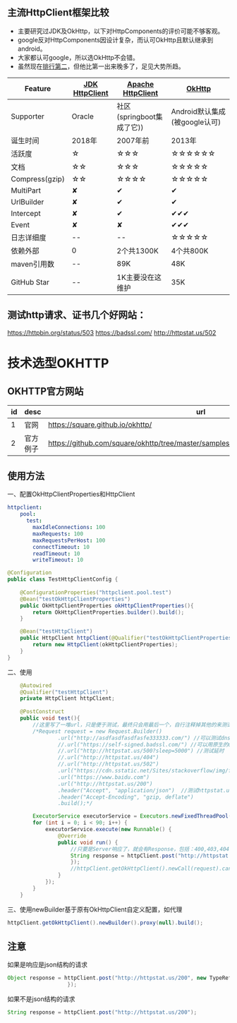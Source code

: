 ## 主流HttpClient框架比较
- 主要研究过JDK及OkHttp，以下对HttpComponents的评价可能不够客观。
- google反对HttpComponents因设计复杂，而认可OkHttp且默认继承到android。
- 大家都认可google，所以选OkHttp不会错。
- 虽然现在[排行第二](https://mvnrepository.com/open-source/http-clients)，但他比第一出来晚多了，足见大势所趋。

|Feature|[JDK HttpClient](https://openjdk.java.net/groups/net/httpclient/intro.html)|[Apache HttpClient](http://hc.apache.org/)|[OkHttp](https://square.github.io/okhttp/)|
|----|----|----|----|
|Supporter|Oracle|社区(springboot集成了它))|Android默认集成(被google认可)|
|诞生时间|2018年|2007年前|2013年|
|活跃度|<a title="3年一个稳定版">☆</a>|<a title="1年2-4次">☆☆☆</a>|<a title="1月1-2次">☆☆☆☆☆☆</a>|
|文档|☆☆|☆☆☆|☆☆☆☆☆|
|Compress(gzip)|☆☆|☆☆☆☆|☆☆☆☆☆|
|MultiPart|✘|✔|✔|
|UrlBuilder|✘|✔|✔|
|Intercept|✘|✔|✔✔✔|
|Event|✘|✘|✔✔✔|
|日志详细度|--|--|<a title="dns解析，连接，发送，接收时间全都有，很为企业级用户考虑">☆☆☆☆☆</a>|
|依赖外部|0|2个共1300K|4个共800K|
|maven引用数|--|89K|48K|
|GitHub Star|--|1K主要没在这维护|35K|

## 测试http请求、证书几个好网站：
https://httpbin.org/status/503
https://badssl.com/
http://httpstat.us/502


# 技术选型OKHTTP
## OKHTTP官方网站
|id|desc|url|
|---|----|----|
|1|官网|https://square.github.io/okhttp/|
|2|官方例子|https://github.com/square/okhttp/tree/master/samples/guide/src/main/java/okhttp3/recipes|


## 使用方法
一、配置OkHttpClientProperties和HttpClient
```yaml
httpclient:
    pool:
      test:
        maxIdleConnections: 100
        maxRequests: 100
        maxRequestsPerHost: 100
        connectTimeout: 10
        readTimeout: 10
        writeTimeout: 10
```
```java
@Configuration
public class TestHttpClientConfig {
    
    @ConfigurationProperties("httpclient.pool.test")
    @Bean("testOkHttpClientProperties")
    public OkHttpClientProperties okHttpClientProperties(){
        return OkHttpClientProperties.builder().build();
    }

    @Bean("testHttpClient")
    public HttpClient httpClient(@Qualifier("testOkHttpClientProperties") OkHttpClientProperties okHttpClientProperties){
        return new HttpClient(okHttpClientProperties);
    }
}
```

二、使用
```java
    @Autowired
    @Qualifier("testHttpClient")
    private HttpClient httpClient;
    
    @PostConstruct
    public void test(){
        //这里写了一堆url，只是便于测试，最终只会用最后一个，自行注释掉其他的来测试
        /*Request request = new Request.Builder()
                .url("http://asdfasdfasdfasfe333333.com/") //可以测试dns问题
                //.url("https://self-signed.badssl.com/") //可以用原生的okhttpclient测试假证书问题
                //.url("http://httpstat.us/500?sleep=5000") //测试延时
                //.url("http://httpstat.us/404")
                //.url("http://httpstat.us/502")
                .url("https://cdn.sstatic.net/Sites/stackoverflow/img/favicon.ico?v=4f32ecc8f43d")
                .url("https://www.baidu.com")
                .url("http://httpstat.us/200")
                .header("Accept", "application/json")  //测试httpstat.us时需要加这个，不然获取到的body是空
                .header("Accept-Encoding", "gzip, deflate")
                .build();*/

        ExecutorService executorService = Executors.newFixedThreadPool(10);
        for (int i = 0; i < 90; i++) {
            executorService.execute(new Runnable() {
                @Override
                public void run() {
                    //只要是Server响应了，就会有Response，包括：400,403,404,500,502,503等
                    String response = httpClient.post("http://httpstat.us/200", new TypeReference<String>() {
                    });
                    //httpClient.getOkHttpClient().newCall(request).cancel();
                }
            });
        }
    }

 ```

三、使用newBuilder基于原有OkHttpClient自定义配置，如代理
 ```java
httpClient.getOkHttpClient().newBuilder().proxy(null).build();
 ```

## 注意
如果是响应是json结构的请求
 ```java
Object response = httpClient.post("http://httpstat.us/200", new TypeReference<Object>() {
                    });
 ```
如果不是json结构的请求
```java
String response = httpClient.post("http://httpstat.us/200");
 ```
 
